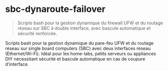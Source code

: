 # sbc-dynaroute-failover
> Scripts bash pour la gestion dynamique du firewall UFW et du routage réseau sur SBC à double interface, avec bascule automatique et sécurité renforcée.

Scripts bash pour la gestion dynamique du pare-feu UFW et du routage réseau sur single board computers (SBC) avec deux interfaces réseau (Ethernet/Wi-Fi). Idéal pour les home-labs, petits serveurs ou appliances DIY nécessitant sécurité et bascule automatique en cas de coupure d’interface.

